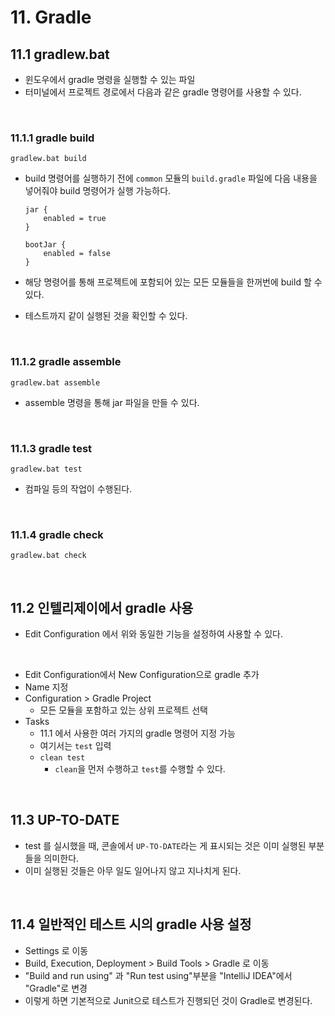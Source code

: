 # 11. Gradle

## 11.1 gradlew.bat

- 윈도우에서 gradle 명령을 실행할 수 있는 파일
- 터미널에서 프로젝트 경로에서 다음과 같은 gradle 명령어를 사용할 수 있다.

<br>

### 11.1.1 gradle build

```
gradlew.bat build
```

- build 명령어를 실행하기 전에 `common` 모듈의 `build.gradle` 파일에 다음 내용을 넣어줘야 build 명령어가 실행 가능하다.

  ```
  jar {
      enabled = true
  }
  
  bootJar {
      enabled = false
  }
  ```

- 해당 명령어를 통해 프로젝트에 포함되어 있는 모든 모듈들을 한꺼번에 build 할 수 있다.
- 테스트까지 같이 실행된 것을 확인할 수 있다.

<br>

### 11.1.2 gradle assemble

```
gradlew.bat assemble
```

- assemble 명령을 통해 jar 파일을 만들 수 있다.

<br>

### 11.1.3 gradle test

```
gradlew.bat test
```

- 컴파일 등의 작업이 수행된다.

<br>

### 11.1.4 gradle check

```
gradlew.bat check
```

<br>

## 11.2 인텔리제이에서 gradle 사용

- Edit Configuration 에서 위와 동일한 기능을 설정하여 사용할 수 있다.

<br>

- Edit Configuration에서 New Configuration으로 gradle 추가
- Name 지정
- Configuration > Gradle Project
  - 모든 모듈을 포함하고 있는 상위 프로젝트 선택
- Tasks
  - 11.1 에서 사용한 여러 가지의 gradle 명령어 지정 가능
  - 여기서는 `test` 입력
  - `clean test`
    - `clean`을 먼저 수행하고 `test`를 수행할 수 있다.

<br>

## 11.3 UP-TO-DATE

- test 를 실시했을 때, 콘솔에서 `UP-TO-DATE`라는 게 표시되는 것은 이미 실행된 부분들을 의미한다.
- 이미 실행된 것들은 아무 일도 일어나지 않고 지나치게 된다.

<br>

## 11.4 일반적인 테스트 시의 gradle 사용 설정

- Settings 로 이동
- Build, Execution, Deployment > Build Tools > Gradle 로 이동
- "Build and run using" 과 "Run test using"부분을 "IntelliJ IDEA"에서 "Gradle"로 변경
- 이렇게 하면 기본적으로 Junit으로 테스트가 진행되던 것이 Gradle로 변경된다.